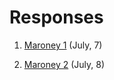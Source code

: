 # Responses

1) [Maroney 1](https://Sarenaoberoi.github.io/Responses/maroney1) (July, 7)

2) [Maroney 2](https://Sarenaoberoi.github.io/Responses/m) (July, 8)
